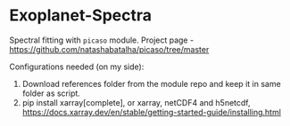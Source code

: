 # Exoplanet-Spectra

Spectral fitting with $\texttt{picaso}$ module. Project page - https://github.com/natashabatalha/picaso/tree/master

Configurations needed (on my side):
1. Download references folder from the module repo and keep it in same folder as script.
2. pip install xarray[complete], or xarray, netCDF4 and h5netcdf, https://docs.xarray.dev/en/stable/getting-started-guide/installing.html

